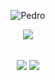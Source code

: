 <p align="center">
    <img src="https://komarev.com/ghpvc/?username=Zyrex&color=gray" alt="Pedro">

<p align="center">
<a href="https://discord.com/users/946211891443822593"><img src="https://lanyard-profile-readme.vercel.app/api/946211891443822593?bg=transparentd&borderRadius=8px&hideDiscrim=true"></p>
 
<div><h2 align="center"> 
<a href="https://discord.gg/vda" target="_blank"><img src="https://img.shields.io/badge/Discord-%23E440?style=for-the-badge&logo=discord&logoColor=white" target="_blank"></a> 
  <a href="https://instagram.com/alcantara_pedrin" target="_blank"><img src="https://img.shields.io/badge/-Instagram-%23E440?style=for-the-badge&logo=instagram&logoColor=white" target="_blank"></a>
</h2></div>
